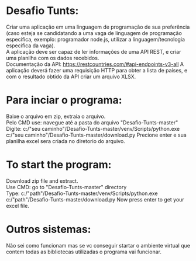 # Desafio Tunts:

Criar uma aplicação em uma linguagem de programação de sua preferência (caso esteja se
candidatando a uma vaga de linguagem de programação específica, exemplo: programador
node.js, utilizar a linguagem/tecnologia específica da vaga).<br/> A aplicação deve ser capaz de ler
informações de uma API REST, e criar uma planilha com os dados recebidos.<br/>
Documentação da API: https://restcountries.com/#api-endpoints-v3-all
A aplicação deverá fazer uma requisição HTTP para obter a lista de países, e com o resultado
obtido da API criar um arquivo XLSX.

# Para inciar o programa:
<p>
Baixe o arquivo em zip, extraia o arquivo. <br/>
Pelo CMD use: navegue até a pasta do arquivo "Desafio-Tunts-master"<br/>
Digite: c:/"seu caminho"/Desafio-Tunts-master/venv/Scripts/python.exe c:/"seu caminho"/Desafio-Tunts-master/download.py
Precione enter e sua planilha excel sera criada no diretorio do arquivo.<br/>
</p>

# To start the program:
Download zip file and extract. <br/>
Use CMD: go to "Desafio-Tunts-master" directory<br/>
Type: c:/"path"/Desafio-Tunts-master/venv/Scripts/python.exe c:/"path"/Desafio-Tunts-master/download.py
Now press enter to get your excel file.<br/>

# Outros sistemas: 

Não sei como funcionam mas se vc conseguir startar o ambiente virtual que contem todas as bibliotecas utilizadas o programa vai funcionar.

